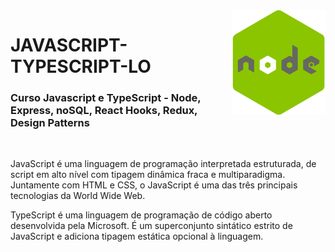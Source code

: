 <img src="nodejs.png" align="right" width="150">

# JAVASCRIPT-TYPESCRIPT-LO

<h3>Curso Javascript e TypeScript - Node, Express, noSQL, React Hooks, Redux, Design Patterns</h3>
<br>

JavaScript é uma linguagem de programação interpretada estruturada, de script em alto nível com tipagem dinâmica fraca e multiparadigma. Juntamente com HTML e CSS, o JavaScript é uma das três principais tecnologias da World Wide Web.

TypeScript é uma linguagem de programação de código aberto desenvolvida pela Microsoft. É um superconjunto sintático estrito de JavaScript e adiciona tipagem estática opcional à linguagem.